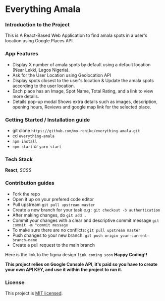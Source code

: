 # Everything Amala
### Introduction to the Project
 This is A React-Based Web Application to find amala spots in a user's location using Google Places API.

### App Features
- Display X number of amala spots by default using a default location (Near Lekki, Lagos Nigeria). 
- Ask for the User Location using Geolocation API
- Display spots closest to the user's location & Update the amala spots according to the user location.
- Each place has an Image, Spot Name, Total Rating, and a link to view more details.
- Details pop-up modal Shows extra details such as images, description, opening hours, Reviews and google map link for the selected place.

### Getting Started / Installation guide
- git clone `https://github.com/mo-renike/everything-amala.git`
- cd `everything-amala`
- `npm install`
- `npm start` or `yarn start`

### Tech Stack
**React**, *SCSS*
### Contribution guides
- Fork the repo
- Open it up on your prefered code editor
- Pull upstream `git pull upstream master`
- Create a new branch for your task e.g : `git checkout -b authentication`
- After making changes, do `git add .`
- Commit your changes with a clear and  descriptive commit message `git commit -m "commit message`
- To make sure there are no conflicts: `git pull upstream master`
- Push changes to your new branch: `git push origin your-current-branch-name`
- Create a pull request to the main branch

Here is the link to  the figma design
`link coming soon`
**Happy Coding!!**


**This project relies on Google Console API, it's paid so you have to create your own API KEY, and use it within the project to run it.**

### License

This project  is [MIT licensed](LICENSE).
